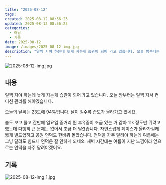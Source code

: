 ```yaml
---
title: "2025-08-12"
tags:
created: 2025-08-12 08:56:23
updated: 2025-08-12 08:56:23
categories:
  - 러닝
  - 기록
date: 2025-08-12
image: /images/2025-08-12-img.jpg
description: "일찍 자야 하는데 늦게 자는게 습관이 되어 가고 있습니다. 오늘 밤부터는 일찍 자서 컨디션 관리를 해야겠습니다. 오늘의 날씨는 23도에 94%입니다. 날이 갈수록 습도가 올라가고 있네요. 습도 보고 쫄고 간만에 일요일 중거리 뛴 후유증이 조금 있는 거 같아 11k 정도만 뛰려고 했는데 "
---
```


![2025-08-12-img.jpg](/images/2025-08-12-img.jpg)
 
 

## 내용

일찍 자야 하는데 늦게 자는게 습관이 되어 가고 있습니다. 오늘 밤부터는 일찍 자서 컨디션 관리를 해야겠습니다.

오늘의 날씨는 23도에 94%입니다. 날이 갈수록 습도가 올라가고 있네요. 

습도 보고 쫄고 간만에 일요일 중거리 뛴 후유증이 조금 있는 거 같아 11k 정도만 뛰려고 했는데 다행히 큰 문제는 없어서 조금 더 달렸습니다. 자연스럽게 페이스가 올라가길래 짧게 빌드업하고 공원 언덕도 한바퀴 돌았습니다. 언덕을 자주 달려야 하는데 여름에는 그냥 달려도 힘드니 언덕은 잘 안하게 되네요. 새벽 시간대는 여름이 지난 느낌이라 앞으로는 언덕을 자주 달려야겠어요.

## 기록

 
 ![2025-08-12-img_1.jpg](/images/2025-08-12-img_1.jpg)
